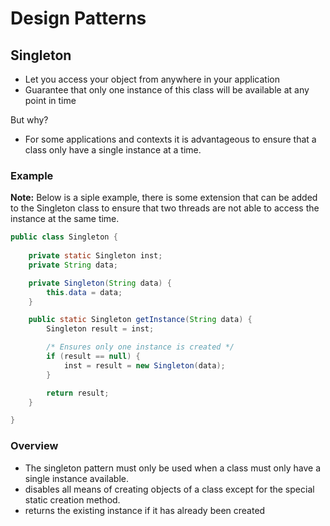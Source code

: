 # Design Patterns

## Singleton

- Let you access your object from anywhere in your application
- Guarantee that only one instance of this class will be available at any point in time

But why?

- For some applications and contexts it is advantageous to ensure that a class only have a single instance at a time.

### Example

**Note:** Below is a siple example, there is some extension that can be added to the Singleton class to ensure that two threads are not able to access the instance at the same time.

```java
public class Singleton {
	
	private static Singleton inst;
	private String data;

	private Singleton(String data) {
		this.data = data;
	}

	public static Singleton getInstance(String data) {
		Singleton result = inst;

		/* Ensures only one instance is created */
		if (result == null) {
			inst = result = new Singleton(data);
		}

		return result;
	}

}
```

### Overview

- The singleton pattern must only be used when a class must only have a single instance available.
- disables all means of creating objects of a class except for the special static creation method.
- returns the existing instance if it has already been created
